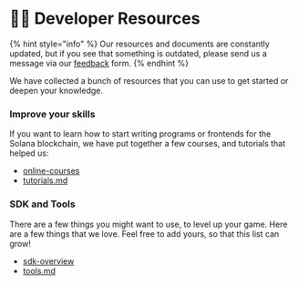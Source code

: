 # 👨‍💻 Developer Resources

{% hint style="info" %}
Our resources and documents are constantly updated, but if you see that something is outdated, please send us a message via our [feedback](../developers-guild/feedback.md) form.
{% endhint %}

We have collected a bunch of resources that you can use to get started or deepen your knowledge.

### Improve your skills

If you want to learn how to start writing programs or frontends for the Solana blockchain, we have put together a few courses, and tutorials that helped us:

* [online-courses](../developers-guild/knowledge-base/online-courses/ "mention")
* [tutorials.md](../developers-guild/knowledge-base/tutorials.md "mention")

### SDK and Tools

There are a few things you might want to use, to level up your game. Here are a few things that we love. Feel free to add yours, so that this list can grow!

* [sdk-overview](../developers-guild/knowledge-base/sdk-overview/ "mention")
* [tools.md](../developers-guild/knowledge-base/tools.md "mention")
